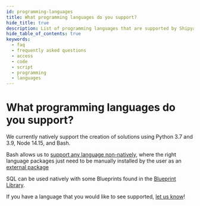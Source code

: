 ```yaml
---
id: programming-languages
title: What programming languages do you support?
hide_title: true
description: List of programming languages that are supported by Shipyard.
hide_table_of_contents: true
keywords:
  - faq
  - frequently asked questions
  - access
  - code
  - script
  - programming
  - languages
---
```


# What programming languages do you support?

We currently natively support the creation of solutions using Python 3.7 and 3.9, Node 14.15, and Bash.

Bash allows us to [support any language non-natively](../../tutorials/non-native-language-vessels.md), where the right language packages just need to be manually installed by the user as an [external package](../../reference/packages/external-package-dependencies.md)

SQL can be used natively with some Blueprints found in the [Blueprint Library](../../reference/blueprints/blueprint-library/blueprint-library-overview.md).

If you have a language that you would like to see supported, [let us know](https://shipyard.canny.io/feature-requests)!